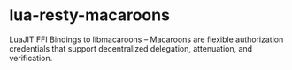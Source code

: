 # lua-resty-macaroons
LuaJIT FFI Bindings to libmacaroons – Macaroons are flexible authorization credentials that support decentralized delegation, attenuation, and verification.
